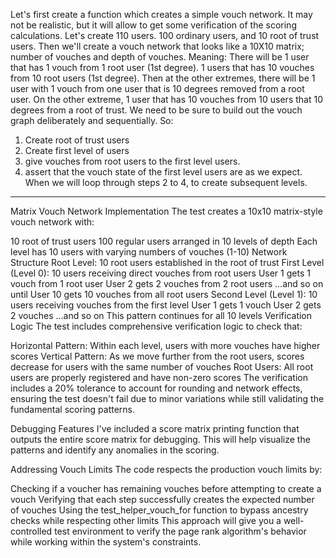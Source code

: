 Let's first create a function which creates a simple vouch network. It may not be realistic, but it will allow to get some verification of the scoring calculations.
Let's create 110 users. 100 ordinary users, and 10 root of trust users. Then we'll create a vouch network that looks like a 10X10 matrix; number of vouches and depth of vouches.
Meaning: There will be 1 user that has 1 vouch from 1 root user (1st degree). 1 users that has 10 vouches from 10 root users (1st degree). Then at the other extremes, there will be 1 user with 1 vouch from one user that is 10 degrees removed from a root user. On the other extreme, 1 user that has 10 vouches from 10 users that 10 degrees from a root of trust.
We need to be sure to build out the vouch graph deliberately and sequentially. So:
1. Create root of trust users
2. Create first level of users
3. give vouches from root users to the first level users.
4. assert that the vouch state of the first level users are as we expect.
When we will loop through steps 2 to 4, to create subsequent levels.
------

Matrix Vouch Network Implementation
The test creates a 10x10 matrix-style vouch network with:

10 root of trust users
100 regular users arranged in 10 levels of depth
Each level has 10 users with varying numbers of vouches (1-10)
Network Structure
Root Level: 10 root users established in the root of trust
First Level (Level 0): 10 users receiving direct vouches from root users
User 1 gets 1 vouch from 1 root user
User 2 gets 2 vouches from 2 root users
...and so on until User 10 gets 10 vouches from all root users
Second Level (Level 1): 10 users receiving vouches from the first level
User 1 gets 1 vouch
User 2 gets 2 vouches
...and so on
This pattern continues for all 10 levels
Verification Logic
The test includes comprehensive verification logic to check that:

Horizontal Pattern: Within each level, users with more vouches have higher scores
Vertical Pattern: As we move further from the root users, scores decrease for users with the same number of vouches
Root Users: All root users are properly registered and have non-zero scores
The verification includes a 20% tolerance to account for rounding and network effects, ensuring the test doesn't fail due to minor variations while still validating the fundamental scoring patterns.

Debugging Features
I've included a score matrix printing function that outputs the entire score matrix for debugging. This will help visualize the patterns and identify any anomalies in the scoring.

Addressing Vouch Limits
The code respects the production vouch limits by:

Checking if a voucher has remaining vouches before attempting to create a vouch
Verifying that each step successfully creates the expected number of vouches
Using the test_helper_vouch_for function to bypass ancestry checks while respecting other limits
This approach will give you a well-controlled test environment to verify the page rank algorithm's behavior while working within the system's constraints.
